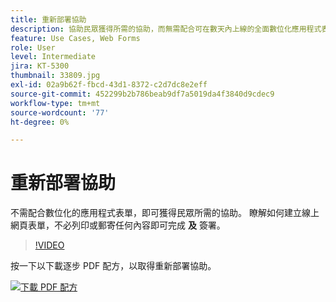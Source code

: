 ```yaml
---
title: 重新部署協助
description: 協助民眾獲得所需的協助，而無需配合可在數天內上線的全面數位化應用程式表單
feature: Use Cases, Web Forms
role: User
level: Intermediate
jira: KT-5300
thumbnail: 33809.jpg
exl-id: 02a9b62f-fbcd-43d1-8372-c2d7dc8e2eff
source-git-commit: 452299b2b786beab9df7a5019da4f3840d9cdec9
workflow-type: tm+mt
source-wordcount: '77'
ht-degree: 0%

---
```


# 重新部署協助

不需配合數位化的應用程式表單，即可獲得民眾所需的協助。 瞭解如何建立線上網頁表單，不必列印或郵寄任何內容即可完成 **及** 簽署。

>[!VIDEO](https://video.tv.adobe.com/v/33809?quality=12&learn=on&hidetitle=true)

按一下以下載逐步 PDF 配方，以取得重新部署協助。

[![下載 PDF 配方](../assets/acrobat_PDF_96.png)](../assets/UseCaseRecipe-EN-CreatingWebForms-Reemployment.pdf)
